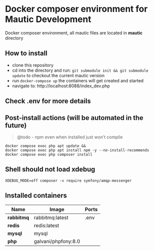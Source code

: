# Docker composer environment for Mautic Development

Docker composer environment, all mautic files are located in **mautic** directory

## How to install

 * clone this repository
 * cd into the directory and run: ```git submodule init && git submodule update``` to checkout the current mautic version
 * run ```docker-compose up``` the containers will get created and started
 * navigate to: http://localhost:8088/index_dev.php

## Check .env for more details

## Post-install actions (will be automated in the future)
> @todo - npm even when installed just won't compile
```
docker compose exec php apt update && 
docker compose exec php apt install npm -y --no-install-recommends
docker compose exec php composer install
```

## Shell should not load xdebug
```shell
XDEBUG_MODE=off composer -v require symfony/amqp-messenger
```

## Installed containers

| Name         | Image               | Ports |
|--------------|---------------------|-------|
| **rabbitmq** | rabbitmq:latest     | .env  |
| **redis**    | redis:latest        |       |
| **mysql**    | mysql               |       |
| **php**      | galvani/phpfony:8.0 |       |


